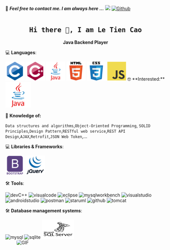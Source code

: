 <!--

## Complete list of github markdown emoji markup
https://gist.github.com/rxaviers/7360908

## technologies Icons 
https://simpleicons.org/

-->
📝 ***Feel free to contact me. I am always here ...*** <img src="https://media.giphy.com/media/WUlplcMpOCEmTGBtBW/giphy.gif" width="30">  [![Github](https://img.shields.io/github/followers/letiencao?label=Follow%20Me&style=social)](https://github.com/letiencao)
<br>
<br>

<h2 align='center'><samp><strong>Hi there 👋, I am Le Tien Cao</strong></samp></h2>
<p align='center'><strong>Java Backend Player</strong></p>

💻 **Languages**: <br>
<p align="left"> 
  <img src="https://raw.githubusercontent.com/devicons/devicon/master/icons/c/c-original.svg" alt="c" width="60" height="60"/>
  <img src="https://raw.githubusercontent.com/devicons/devicon/master/icons/cplusplus/cplusplus-original.svg" alt="cplusplus" width="60" height="60"/> 
  <img src="https://raw.githubusercontent.com/devicons/devicon/master/icons/java/java-original-wordmark.svg" alt="java" width="60" height="60"/> 
  <img src="https://raw.githubusercontent.com/devicons/devicon/master/icons/html5/html5-original-wordmark.svg" alt="html5" width="60" height="60"/> 
  <img src="https://raw.githubusercontent.com/devicons/devicon/master/icons/css3/css3-original-wordmark.svg" alt="css3" width="60" height="60"/> 
  <img src="https://raw.githubusercontent.com/devicons/devicon/master/icons/javascript/javascript-original.svg" alt="javascript" width="60" height="60"/> 
 🤓 **Interested:** <br>
  <img src="https://raw.githubusercontent.com/devicons/devicon/master/icons/java/java-original-wordmark.svg" alt="java" width="80" height="80"/> 

<!--🧐 **Platforms have been doing:**<br>
<p align="left"> 
 <img src="https://i.pinimg.com/originals/ec/be/4b/ecbe4b1deef8e7582f0959b1559e729f.png" alt="j2ee"  width="100" height="120"/><img width="30"/>
 <img src="https://upload.wikimedia.org/wikipedia/en/c/cc/JavaFX_Logo.png" alt="javafx" width="160" height="80"/> <img width="30"/>
 <img src="http://starbeamrainbowlabs.com/blog/images/20180326-java-android-banner.png" alt="javaandroid" width="160" height="80"/><img width="30"/>
   <img src="https://www.javaindia.in/blog/wp-content/uploads/2020/09/java-web-development.png" alt="javaweb" width="200" height="100"/>

 <!--<p align="left"> 
   <img width="10"><strong>Server-side</strong><img width="60"><strong>Desktop Application</strong><img width="50"><strong>Mobile Android Application</strong><img width="70"><strong>Web Application</strong> -->


  
  
🧐 **Knowledge of:**<br>
  
`Data structures and algorithms`,`Object-Oriented Programming`, `SOLID Principles`,`Design Pattern`,`RESTful web service`,`REST API Design`,`AJAX`,`Retrofit`,`JSON Web Token`,...

💻 **Libraries & Frameworks**: <br>
<p align="left"> 
  <img src="https://raw.githubusercontent.com/devicons/devicon/master/icons/bootstrap/bootstrap-plain-wordmark.svg" alt="bootstrap" width="60" height="60"/>
  <img src="https://raw.githubusercontent.com/devicons/devicon/master/icons/jquery/jquery-original-wordmark.svg" alt="jquery" width="60" height="60"/> 

🛠️ **Tools**: <br>
<p align="left"> 
  <img src="https://icon-library.com/images/dev-icon/dev-icon-13.jpg" alt="devC++" width="60" height="60"/>
  <img src="https://res.cloudinary.com/canonical/image/fetch/f_auto,q_auto,fl_sanitize,c_fill,w_720/https://ubuntu.com/wp-content/uploads/c9f4/visualstudio_code-card.png" alt="visualcode" width="120" height="60"/> 
   <img src="https://www.logo.wine/a/logo/Eclipse_(software)/Eclipse_(software)-Logo.wine.svg" alt="eclipse" width="120" height="60"/> 
   <img src="https://www.logolynx.com/images/logolynx/57/57cadf44b4bfcb7d60d5d25412821c7a.jpeg" alt="mysqlworkbench" width="120" height="60"/> 
   <img src="https://encrypted-tbn0.gstatic.com/images?q=tbn:ANd9GcS5MUzrDa26L4GXi4P_6iNKkNuvmEq5izmFUw&usqp=CAU" alt="visualstudio" width="120" height="60"/> 
   <img src="https://www.androidpolice.com/wp-content/uploads/2020/10/10/android-studio-logo-hero_ITvLb9SXwyXu.png" alt="androidstudio" width="120" height="60"/> 
   <img src="https://www.vectorlogo.zone/logos/getpostman/getpostman-ar21.svg" alt="postman" width="120" height="60"/> 
   <img src="https://www.tutorialandexample.com/wp-content/uploads/2020/04/UML-Tools-1.png" alt="staruml" width="60" height="60"/>
   <img src="https://www.vectorlogo.zone/logos/github/github-ar21.svg" alt="github" width="120" height="60"/> 
   <img src="https://www.vectorlogo.zone/logos/apache_tomcat/apache_tomcat-ar21.svg" alt="tomcat" width="120" height="60"/> 
  

🛠️ **Database management systems**: <br>

<p align="left"> 
  <img src="https://www.vectorlogo.zone/logos/mysql/mysql-ar21.svg" alt="mysql" width="100" height="60"/> 
  <img src="https://www.vectorlogo.zone/logos/sqlite/sqlite-ar21.svg" alt="sqlite" width="100" height="60"/>
  <img src="https://raw.githubusercontent.com/devicons/devicon/master/icons/microsoftsqlserver/microsoftsqlserver-plain-wordmark.svg" alt="sqlserver" width="100" height="60"/> 
  


<!-- ✅  **GitHub Extra Pins**

[![ReadMe Card](https://github-readme-stats.vercel.app/api/pin/?username=ahmad-sawalqeh&repo=my_resume)](https://github.com/ahmad-sawalqeh/my_resume) -->

</br>
<img style="border-radius: 5px; margin: 0 0 5px 35px;" alt="GIF" width="320px" height="240px" src="https://miro.medium.com/max/875/1*Urc28sbnORGOW5oyohQ06g.gif" />
</p>
